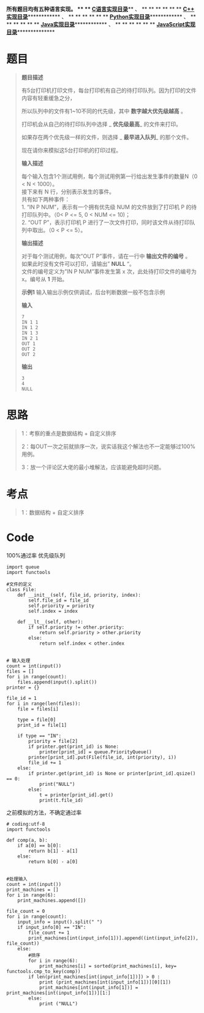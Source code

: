 **所有题目均有五种语言实现。 ** **
**[C语言实现目录](https://renjie.blog.csdn.net/article/details/129190260
"C语言实现目录")****** 、 ** ** ** ** ** ** **[C++
实现目录](https://blog.csdn.net/misayaaaaa/category_12036814.html "C++
实现目录")************** 、 ** ** ** ** ** **
**[Python实现目录](https://blog.csdn.net/misayaaaaa/category_12111005.html
"Python实现目录")************** 、 ** ** ** ** ** **
**[Java实现目录](https://blog.csdn.net/misayaaaaa/category_12111006.html
"Java实现目录")************** 、 ** ** ** ** ** **
**[JavaScript实现目录](https://blog.csdn.net/misayaaaaa/category_12199270.html
"JavaScript实现目录")****************

# 题目

> **题目描述**
>
> 有5台打印机打印文件，每台打印机有自己的待打印队列。因为打印的文件内容有轻重缓急之分，
>
> 所以队列中的文件有1~10不同的代先级，其中 **数字越大优先级越高** 。
>
> 打印机会从自己的待打印队列中选择 _ **优先级最高**_ 的文件来打印。
>
> 如果存在两个优先级一样的文件，则选择 _ **最早进入队列**_ 的那个文件。
>
> 现在请你来模拟这5台打印机的打印过程。
>
> **输入描述**
>
> 每个输入包含1个测试用例，每个测试用例第一行给出发生事件的数量N（0 < N < 1000）。  
>  接下来有 N 行，分别表示发生的事件。  
>  共有如下两种事件：  
>  1\. “IN P NUM”，表示有一个拥有优先级 NUM 的文件放到了打印机 P 的待打印队列中。（0< P <= 5, 0 < NUM <=
> 10)；  
>  2\. “OUT P”，表示打印机 P 进行了一次文件打印，同时该文件从待打印队列中取出。（0 < P <= 5）。
>
> **输出描述**
>
> 对于每个测试用例，每次”OUT P”事件，请在一行中 **输出文件的编号** 。  
>  如果此时没有文件可以打印，请输出” **NULL** “。  
>  文件的编号定义为”IN P NUM”事件发生第 x 次，此处待打印文件的编号为x。编号从 **1** 开始。
>
> **示例1** 输入输出示例仅供调试，后台判断数据一般不包含示例
>
> **输入**
>
> `7`  
> `IN 1 1`  
> `IN 1 2`  
> `IN 1 3`  
> `IN 2 1`  
> `OUT 1`  
> `OUT 2`  
> `OUT 2`
>
> **输出**
>
> `3`  
> `4`  
> `NULL`

# 思路

> 1：考察的重点是数据结构 + 自定义排序
>
> 2：每OUT一次之前就排序一次，说实话我这个解法也不一定能够过100%用例。
>
> 3：放一个评论区大佬的最小堆解法，应该能避免超时问题。

# 考点

> 1：数据结构 + 自定义排序

# Code

100%通过率 优先级队列

    
    
    import queue
    import functools
    
    #文件的定义
    class File:
        def __init__(self, file_id, priority, index):
            self.file_id = file_id
            self.priority = priority
            self.index = index
     
        def __lt__(self, other):
            if self.priority != other.priority:
                return self.priority > other.priority
            else:
                return self.index < other.index
     
     
    # 输入处理
    count = int(input())
    files = []
    for i in range(count):
        files.append(input().split())
    printer = {}
    
    file_id = 1
    for i in range(len(files)):
        file = files[i]
    
        type = file[0]
        print_id = file[1]
    
        if type == "IN":
            priority = file[2]
            if printer.get(print_id) is None:
                printer[print_id] = queue.PriorityQueue()
            printer[print_id].put(File(file_id, int(priority), i))
            file_id += 1
        else:
            if printer.get(print_id) is None or printer[print_id].qsize() == 0:
                print("NULL")
            else:
                t = printer[print_id].get()
                print(t.file_id)

之前模拟的方法，不确定通过率

    
    
    # coding:utf-8
    import functools
    
    def comp(a, b):
        if a[0] == b[0]:
            return b[1] - a[1]
        else:
            return b[0] - a[0]
    
    
    #处理输入
    count = int(input())
    print_machines = []
    for i in range(6):
        print_machines.append([])
    
    file_count = 0
    for i in range(count):
        input_info = input().split(" ")
        if input_info[0] == "IN":
            file_count += 1
            print_machines[int(input_info[1])].append((int(input_info[2]), file_count))
        else:
            #排序
            for i in range(6):
                print_machines[i] = sorted(print_machines[i], key= functools.cmp_to_key(comp))
            if len(print_machines[int(input_info[1])]) > 0 :
                print (print_machines[int(input_info[1])][0][1])
                print_machines[int(input_info[1])] = print_machines[int(input_info[1])][1:]
            else:
                print ("NULL")
    
    
    

